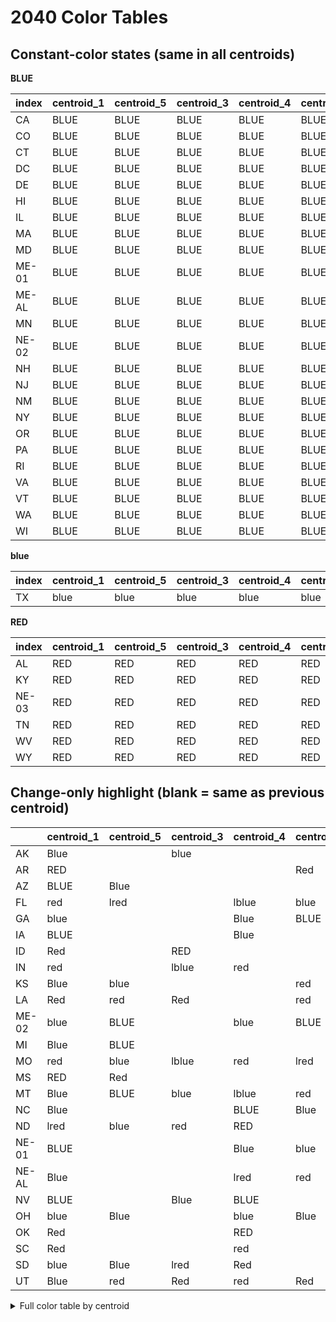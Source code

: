 # 2040 Color Tables

## Constant-color states (same in all centroids)

**BLUE**

| index   | centroid_1   | centroid_5   | centroid_3   | centroid_4   | centroid_2   | __color__   |
|:--------|:-------------|:-------------|:-------------|:-------------|:-------------|:------------|
| CA      | BLUE         | BLUE         | BLUE         | BLUE         | BLUE         | BLUE        |
| CO      | BLUE         | BLUE         | BLUE         | BLUE         | BLUE         | BLUE        |
| CT      | BLUE         | BLUE         | BLUE         | BLUE         | BLUE         | BLUE        |
| DC      | BLUE         | BLUE         | BLUE         | BLUE         | BLUE         | BLUE        |
| DE      | BLUE         | BLUE         | BLUE         | BLUE         | BLUE         | BLUE        |
| HI      | BLUE         | BLUE         | BLUE         | BLUE         | BLUE         | BLUE        |
| IL      | BLUE         | BLUE         | BLUE         | BLUE         | BLUE         | BLUE        |
| MA      | BLUE         | BLUE         | BLUE         | BLUE         | BLUE         | BLUE        |
| MD      | BLUE         | BLUE         | BLUE         | BLUE         | BLUE         | BLUE        |
| ME-01   | BLUE         | BLUE         | BLUE         | BLUE         | BLUE         | BLUE        |
| ME-AL   | BLUE         | BLUE         | BLUE         | BLUE         | BLUE         | BLUE        |
| MN      | BLUE         | BLUE         | BLUE         | BLUE         | BLUE         | BLUE        |
| NE-02   | BLUE         | BLUE         | BLUE         | BLUE         | BLUE         | BLUE        |
| NH      | BLUE         | BLUE         | BLUE         | BLUE         | BLUE         | BLUE        |
| NJ      | BLUE         | BLUE         | BLUE         | BLUE         | BLUE         | BLUE        |
| NM      | BLUE         | BLUE         | BLUE         | BLUE         | BLUE         | BLUE        |
| NY      | BLUE         | BLUE         | BLUE         | BLUE         | BLUE         | BLUE        |
| OR      | BLUE         | BLUE         | BLUE         | BLUE         | BLUE         | BLUE        |
| PA      | BLUE         | BLUE         | BLUE         | BLUE         | BLUE         | BLUE        |
| RI      | BLUE         | BLUE         | BLUE         | BLUE         | BLUE         | BLUE        |
| VA      | BLUE         | BLUE         | BLUE         | BLUE         | BLUE         | BLUE        |
| VT      | BLUE         | BLUE         | BLUE         | BLUE         | BLUE         | BLUE        |
| WA      | BLUE         | BLUE         | BLUE         | BLUE         | BLUE         | BLUE        |
| WI      | BLUE         | BLUE         | BLUE         | BLUE         | BLUE         | BLUE        |

**blue**

| index   | centroid_1   | centroid_5   | centroid_3   | centroid_4   | centroid_2   | __color__   |
|:--------|:-------------|:-------------|:-------------|:-------------|:-------------|:------------|
| TX      | blue         | blue         | blue         | blue         | blue         | blue        |

**RED**

| index   | centroid_1   | centroid_5   | centroid_3   | centroid_4   | centroid_2   | __color__   |
|:--------|:-------------|:-------------|:-------------|:-------------|:-------------|:------------|
| AL      | RED          | RED          | RED          | RED          | RED          | RED         |
| KY      | RED          | RED          | RED          | RED          | RED          | RED         |
| NE-03   | RED          | RED          | RED          | RED          | RED          | RED         |
| TN      | RED          | RED          | RED          | RED          | RED          | RED         |
| WV      | RED          | RED          | RED          | RED          | RED          | RED         |
| WY      | RED          | RED          | RED          | RED          | RED          | RED         |

## Change-only highlight (blank = same as previous centroid)

|       | centroid_1   | centroid_5   | centroid_3   | centroid_4   | centroid_2   |
|:------|:-------------|:-------------|:-------------|:-------------|:-------------|
| AK    | Blue         |              | blue         |              |              |
| AR    | RED          |              |              |              | Red          |
| AZ    | BLUE         | Blue         |              |              |              |
| FL    | red          | lred         |              | lblue        | blue         |
| GA    | blue         |              |              | Blue         | BLUE         |
| IA    | BLUE         |              |              | Blue         |              |
| ID    | Red          |              | RED          |              |              |
| IN    | red          |              | lblue        | red          |              |
| KS    | Blue         | blue         |              |              | red          |
| LA    | Red          | red          | Red          |              | red          |
| ME-02 | blue         | BLUE         |              | blue         | BLUE         |
| MI    | Blue         | BLUE         |              |              |              |
| MO    | red          | blue         | lblue        | red          | lred         |
| MS    | RED          | Red          |              |              |              |
| MT    | Blue         | BLUE         | blue         | lblue        | red          |
| NC    | Blue         |              |              | BLUE         | Blue         |
| ND    | lred         | blue         | red          | RED          |              |
| NE-01 | BLUE         |              |              | Blue         | blue         |
| NE-AL | Blue         |              |              | lred         | red          |
| NV    | BLUE         |              | Blue         | BLUE         |              |
| OH    | blue         | Blue         |              | blue         | Blue         |
| OK    | Red          |              |              | RED          |              |
| SC    | Red          |              |              | red          |              |
| SD    | blue         | Blue         | lred         | Red          |              |
| UT    | Blue         | red          | Red          | red          | Red          |

<details><summary>Full color table by centroid</summary>


|       | centroid_1   | centroid_5   | centroid_3   | centroid_4   | centroid_2   |
|:------|:-------------|:-------------|:-------------|:-------------|:-------------|
| AK    | Blue         | Blue         | blue         | blue         | blue         |
| AL    | RED          | RED          | RED          | RED          | RED          |
| AR    | RED          | RED          | RED          | RED          | Red          |
| AZ    | BLUE         | Blue         | Blue         | Blue         | Blue         |
| CA    | BLUE         | BLUE         | BLUE         | BLUE         | BLUE         |
| CO    | BLUE         | BLUE         | BLUE         | BLUE         | BLUE         |
| CT    | BLUE         | BLUE         | BLUE         | BLUE         | BLUE         |
| DC    | BLUE         | BLUE         | BLUE         | BLUE         | BLUE         |
| DE    | BLUE         | BLUE         | BLUE         | BLUE         | BLUE         |
| FL    | red          | lred         | lred         | lblue        | blue         |
| GA    | blue         | blue         | blue         | Blue         | BLUE         |
| HI    | BLUE         | BLUE         | BLUE         | BLUE         | BLUE         |
| IA    | BLUE         | BLUE         | BLUE         | Blue         | Blue         |
| ID    | Red          | Red          | RED          | RED          | RED          |
| IL    | BLUE         | BLUE         | BLUE         | BLUE         | BLUE         |
| IN    | red          | red          | lblue        | red          | red          |
| KS    | Blue         | blue         | blue         | blue         | red          |
| KY    | RED          | RED          | RED          | RED          | RED          |
| LA    | Red          | red          | Red          | Red          | red          |
| MA    | BLUE         | BLUE         | BLUE         | BLUE         | BLUE         |
| MD    | BLUE         | BLUE         | BLUE         | BLUE         | BLUE         |
| ME-01 | BLUE         | BLUE         | BLUE         | BLUE         | BLUE         |
| ME-02 | blue         | BLUE         | BLUE         | blue         | BLUE         |
| ME-AL | BLUE         | BLUE         | BLUE         | BLUE         | BLUE         |
| MI    | Blue         | BLUE         | BLUE         | BLUE         | BLUE         |
| MN    | BLUE         | BLUE         | BLUE         | BLUE         | BLUE         |
| MO    | red          | blue         | lblue        | red          | lred         |
| MS    | RED          | Red          | Red          | Red          | Red          |
| MT    | Blue         | BLUE         | blue         | lblue        | red          |
| NC    | Blue         | Blue         | Blue         | BLUE         | Blue         |
| ND    | lred         | blue         | red          | RED          | RED          |
| NE-01 | BLUE         | BLUE         | BLUE         | Blue         | blue         |
| NE-02 | BLUE         | BLUE         | BLUE         | BLUE         | BLUE         |
| NE-03 | RED          | RED          | RED          | RED          | RED          |
| NE-AL | Blue         | Blue         | Blue         | lred         | red          |
| NH    | BLUE         | BLUE         | BLUE         | BLUE         | BLUE         |
| NJ    | BLUE         | BLUE         | BLUE         | BLUE         | BLUE         |
| NM    | BLUE         | BLUE         | BLUE         | BLUE         | BLUE         |
| NV    | BLUE         | BLUE         | Blue         | BLUE         | BLUE         |
| NY    | BLUE         | BLUE         | BLUE         | BLUE         | BLUE         |
| OH    | blue         | Blue         | Blue         | blue         | Blue         |
| OK    | Red          | Red          | Red          | RED          | RED          |
| OR    | BLUE         | BLUE         | BLUE         | BLUE         | BLUE         |
| PA    | BLUE         | BLUE         | BLUE         | BLUE         | BLUE         |
| RI    | BLUE         | BLUE         | BLUE         | BLUE         | BLUE         |
| SC    | Red          | Red          | Red          | red          | red          |
| SD    | blue         | Blue         | lred         | Red          | Red          |
| TN    | RED          | RED          | RED          | RED          | RED          |
| TX    | blue         | blue         | blue         | blue         | blue         |
| UT    | Blue         | red          | Red          | red          | Red          |
| VA    | BLUE         | BLUE         | BLUE         | BLUE         | BLUE         |
| VT    | BLUE         | BLUE         | BLUE         | BLUE         | BLUE         |
| WA    | BLUE         | BLUE         | BLUE         | BLUE         | BLUE         |
| WI    | BLUE         | BLUE         | BLUE         | BLUE         | BLUE         |
| WV    | RED          | RED          | RED          | RED          | RED          |
| WY    | RED          | RED          | RED          | RED          | RED          |

</details>
